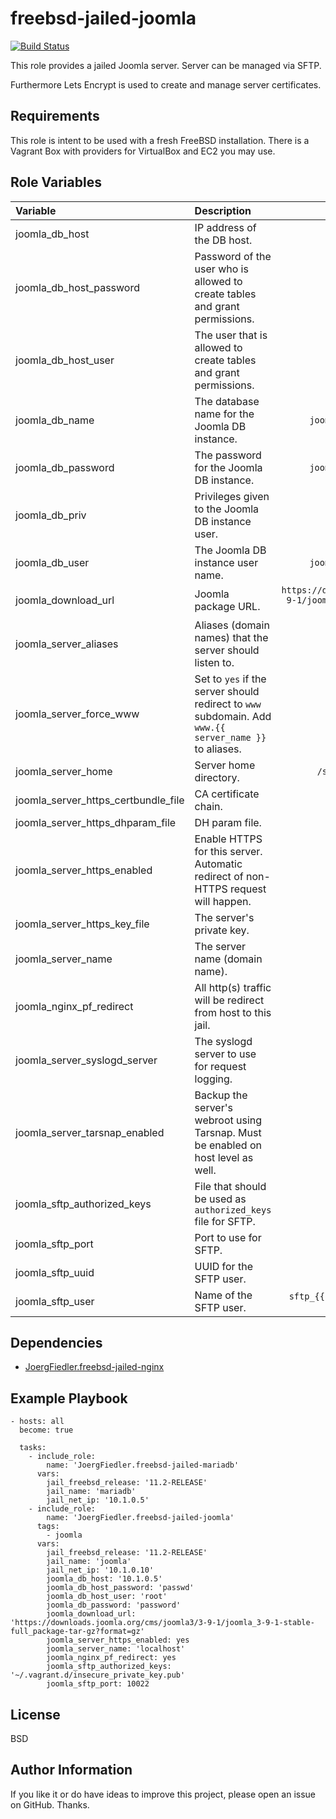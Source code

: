 freebsd-jailed-joomla
=========

[![Build Status](https://travis-ci.org/JoergFiedler/freebsd-jailed-joomla.svg?branch=master)](https://travis-ci.org/JoergFiedler/freebsd-jailed-joomla)

This role provides a jailed Joomla server. Server can be managed via SFTP. 

Furthermore Lets Encrypt is used to create and manage server certificates.

Requirements
------------

This role is intent to be used with a fresh FreeBSD installation. There is a
Vagrant Box with providers for VirtualBox and EC2 you may use.

Role Variables
--------------
| Variable | Description | Default |
| :------- | :---------- | :-----: |
| joomla_db_host | IP address of the DB host. | `''` |
| joomla_db_host_password | Password of the user who is allowed to create tables and grant permissions. | 'passwd' |
| joomla_db_host_user | The user that is allowed to create tables and grant permissions. | `root` |
| joomla_db_name | The database name for the Joomla DB instance. | `joomla_{{ joomla_server_name_ }}` |
| joomla_db_password | The password for the Joomla DB instance. | `joomla_{{ joomla_server_name_ }}` |
| joomla_db_priv | Privileges given to the Joomla DB instance user. | `{{ joomla_db_name }}.*:All` |
| joomla_db_user | The Joomla DB instance user name. | `joomla_{{ joomla_server_name_ }}` |
| joomla_download_url | Joomla package URL. | `https://downloads.joomla.org/cms/joomla3/3-9-1/joomla_3-9-1-stable-full_package-tar-gz?format=gz` |
| joomla_server_aliases | Aliases (domain names) that the server should listen to. | `''` |
| joomla_server_force_www | Set to `yes` if the server should redirect to `www` subdomain. Add `www.{{ server_name }}` to aliases. | `no` |
| joomla_server_home | Server home directory. | `/srv/{{ joomla_server_name }}` |
| joomla_server_https_certbundle_file | CA certificate chain. | `localhost-certbundle.pem` |
| joomla_server_https_dhparam_file | DH param file. |  `localhost-dhparam.pem` |
| joomla_server_https_enabled | Enable HTTPS for this server. Automatic redirect of non-HTTPS request will happen. | `yes` |
| joomla_server_https_key_file | The server's private key. | `localhost-key.pem` |
| joomla_server_name | The server name (domain name). | `{{ jail_name }}` |
| joomla_nginx_pf_redirect | All http(s) traffic will be redirect from host to this jail. | `no` |
| joomla_server_syslogd_server | The syslogd server to use for request logging. | `localhost` |
| joomla_server_tarsnap_enabled | Backup the server's webroot using Tarsnap. Must be enabled on host level as well. | `no` |
| joomla_sftp_authorized_keys | File that should be used as `authorized_keys` file for SFTP. | `''` |
| joomla_sftp_port | Port to use for SFTP. | `10022` |
| joomla_sftp_uuid | UUID for the SFTP user. | `5000` |
| joomla_sftp_user | Name of the SFTP user. | `sftp_{{ joomla_server_name_  truncate(5, True, "", 0) }}` |

Dependencies
------------

- [JoergFiedler.freebsd-jailed-nginx](https://galaxy.ansible.com/JoergFiedler/freebsd-jailed-nginx)

Example Playbook
----------------

    - hosts: all
      become: true
    
      tasks:
        - include_role:
            name: 'JoergFiedler.freebsd-jailed-mariadb'
          vars:
            jail_freebsd_release: '11.2-RELEASE'
            jail_name: 'mariadb'
            jail_net_ip: '10.1.0.5'
        - include_role:
            name: 'JoergFiedler.freebsd-jailed-joomla'
          tags:
            - joomla
          vars:
            jail_freebsd_release: '11.2-RELEASE'
            jail_name: 'joomla'
            jail_net_ip: '10.1.0.10'
            joomla_db_host: '10.1.0.5'
            joomla_db_host_password: 'passwd'
            joomla_db_host_user: 'root'
            joomla_db_password: 'password'
            joomla_download_url: 'https://downloads.joomla.org/cms/joomla3/3-9-1/joomla_3-9-1-stable-full_package-tar-gz?format=gz'
            joomla_server_https_enabled: yes
            joomla_server_name: 'localhost'
            joomla_nginx_pf_redirect: yes
            joomla_sftp_authorized_keys: '~/.vagrant.d/insecure_private_key.pub'
            joomla_sftp_port: 10022
    
License
-------

BSD

Author Information
------------------

If you like it or do have ideas to improve this project, please open an issue
on GitHub. Thanks.
